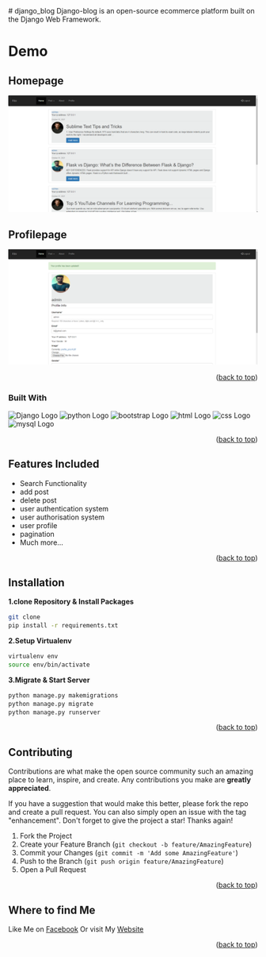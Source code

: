 <div id="top"></div>
# django_blog
Django-blog is an open-source ecommerce platform built on the Django Web Framework.

# Demo
## Homepage
![](demo/home.png)
## Profilepage
![](demo/profile.png)


<p align="right">(<a href="#top">back to top</a>)</p>

### Built With
<img alt="Django Logo" src="https://static.djangoproject.com/img/logos/django-logo-positive.png" width="100px" /> 
<img  alt="python Logo" src="https://www.python.org/static/community_logos/python-logo-master-v3-TM-flattened.png" width="100px" />
<img  alt="bootstrap Logo" src="https://encrypted-tbn0.gstatic.com/images?q=tbn:ANd9GcRhOTYxmJtA-EDGB79XTUwfVbl9wvtf71PMSw&usqp=CAU" width="100px" />
<img  alt="html Logo" src="https://encrypted-tbn0.gstatic.com/images?q=tbn:ANd9GcR10vZo3toTsho4-pJ2ThB5746-1DojPkaYAQ&usqp=CAU" width="100px" />
<img  alt="css Logo" src="https://encrypted-tbn0.gstatic.com/images?q=tbn:ANd9GcS2B0jgb556iB3bft4AYqEReM2wopQYyxYWmQ&usqp=CAU" width="100px" />
<img  alt="mysql Logo" src="https://encrypted-tbn0.gstatic.com/images?q=tbn:ANd9GcTO5g2c4jc004DkuwHCRwA3RvXOy7WHVX0P8Q&usqp=CAU" width="100px" />


<p align="right">(<a href="#top">back to top</a>)</p>

## Features Included

- Search Functionality
- add post
- delete post
- user authentication system
- user authorisation system
- user profile
- pagination 
- Much more...

<p align="right">(<a href="#top">back to top</a>)</p>

## Installation

**1.clone Repository & Install Packages**
```sh
git clone 
pip install -r requirements.txt
```
**2.Setup Virtualenv**
```sh
virtualenv env
source env/bin/activate
```
**3.Migrate & Start Server**
```sh
python manage.py makemigrations
python manage.py migrate
python manage.py runserver
```
<p align="right">(<a href="#top">back to top</a>)</p>

<!-- CONTRIBUTING -->
## Contributing

Contributions are what make the open source community such an amazing place to learn, inspire, and create. Any contributions you make are **greatly appreciated**.

If you have a suggestion that would make this better, please fork the repo and create a pull request. You can also simply open an issue with the tag "enhancement".
Don't forget to give the project a star! Thanks again!

1. Fork the Project
2. Create your Feature Branch (`git checkout -b feature/AmazingFeature`)
3. Commit your Changes (`git commit -m 'Add some AmazingFeature'`)
4. Push to the Branch (`git push origin feature/AmazingFeature`)
5. Open a Pull Request

<p align="right">(<a href="#top">back to top</a>)</p>


## Where to find Me
Like Me on [Facebook](https://www.facebook.com/biswajit.paloi.987/)
Or visit My [Website](https://github.com/biswajit955)

<p align="right">(<a href="#top">back to top</a>)</p>
